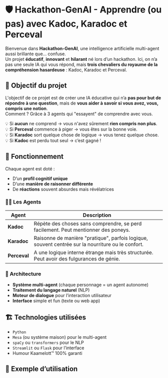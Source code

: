# 🛡️ Hackathon-GenAI - Apprendre (ou pas) avec Kadoc, Karadoc et Perceval

Bienvenue dans **Hackathon-GenAI**, une intelligence artificielle multi-agent aussi brillante que... confuse.  
Un projet **éducatif**, **innovant** et **hilarant** né lors d’un hackathon. Ici, on n’a pas une seule IA qui vous répond, mais **trois chevaliers du royaume de la compréhension hasardeuse** : Kadoc, Karadoc et Perceval.

## 🎯 Objectif du projet

L'objectif de ce projet est de créer une IA éducative qui n’a **pas pour but de répondre à une question**, mais de **vous aider à savoir si vous avez, vous, compris une notion**.  
Comment ? Grâce à 3 agents qui "essayent" de comprendre avec vous.

💡 Si **aucun** ne comprend → vous n'avez sûrement **rien compris non plus**.  
💡 Si **Perceval** commence à piger → vous êtes sur la bonne voie.  
💡 Si **Karadoc** sort quelque chose de logique → vous tenez quelque chose.  
💡 Si **Kadoc** est perdu tout seul → c’est gagné !

## 🧠 Fonctionnement

Chaque agent est doté :
- D’un **profil cognitif unique**
- D’une **manière de raisonner différente**
- De **réactions** souvent absurdes mais révélatrices

### 🧙‍♂️ Les Agents

| Agent     | Description |
|-----------|-------------|
| **Kadoc** | Répète des choses sans comprendre, se perd facilement. Peut mentionner des poneys. |
| **Karadoc** | Raisonne de manière "pratique", parfois logique, souvent centrée sur la nourriture ou le confort. |
| **Perceval** | A une logique interne étrange mais très structurée. Peut avoir des fulgurances de génie. |

### 🧰 Architecture

- **Système multi-agent** (chaque personnage = un agent autonome)
- **Traitement du langage naturel** (NLP)
- **Moteur de dialogue** pour l’interaction utilisateur
- **Interface** simple et fun (texte ou web app)

## 🏗️ Technologies utilisées

- `Python`
- `Mesa` (ou système maison) pour le multi-agent
- `spaCy` ou `transformers` pour le NLP
- `Streamlit` ou `Flask` pour l’interface
- Humour Kaamelott™️ 100% garanti

## 🧪 Exemple d’utilisation

